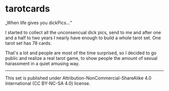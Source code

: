 # tarotcards

„When life gives you dickPics...“ 

I started to collect all the unconsencual dick pics, 
send to me and after one and a half to two years I nearly have enough to build a whole tarot set. 
One tarot set has 78 cards. 

That's a lot and people are most of the time surprised, 
so I decided to go public and realize a real tarot game, 
to show people the amount of sexual harassment in a quiet amusing way.

----------------------

This set is published under Attribution-NonCommercial-ShareAlike 4.0 International (CC BY-NC-SA 4.0) license.

